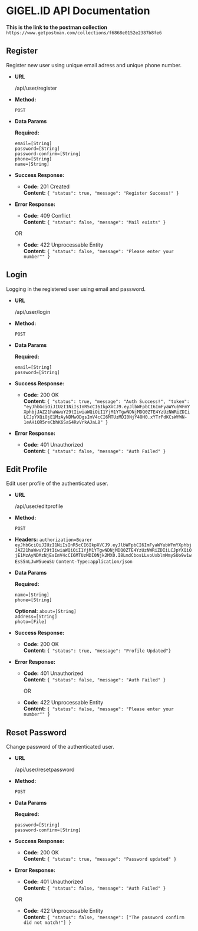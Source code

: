# GIGEL.ID API Documentation

**This is the link to the postman collection**
`https://www.getpostman.com/collections/f6868e0152e2387b8fe6`


**Register**
----
  Register new user using unique email adress and unique phone number.

* **URL**

  /api/user/register

* **Method:**

  `POST`
  
*  **Data Params**

   **Required:**
 
   `email=[String]` <br />
   `password=[String]` <br />
   `password-confirm=[String]` <br />
   `phone=[String]` <br />
   `name=[String]` <br />

* **Success Response:**

  * **Code:** 201 Created <br />
    **Content:** `{ "status": true, "message": "Register Success!" }`
 
* **Error Response:**

  * **Code:** 409 Conflict<br />
    **Content:** `{ "status": false, "message": "Mail exists" }`

  OR

  * **Code:** 422 Unprocessable Entity <br />
    **Content:** `{ "status": false, "message": "Please enter your number"" }`
    

**Login**
----
  Logging in the registered user using email and password.

* **URL**

  /api/user/login

* **Method:**

  `POST`
  
*  **Data Params**

   **Required:**
 
   `email=[String]` <br />
   `password=[String]` <br />

* **Success Response:**

  * **Code:** 200 OK <br />
    **Content:** `{ "status": true, "message": "Auth Success!", "token": "eyJhbGciOiJIUzI1NiIsInR5cCI6IkpXVCJ9.eyJlbWFpbCI6ImFyaWYubWFmYXphbjJAZ21haWwuY29tIiwiaWQiOiI1YjM1YTgwNDNjMDQ0ZTE4YzUzNWRiZDIiLCJpYXQiOjE1MzAyNDMwODgsImV4cCI6MTUzMDI0NjY4OH0.xYTrPdKCsWfWN-1eAHiOR5reCbhK6SaS4RvVrkAJaL8" }`
 
* **Error Response:**

  * **Code:** 401 Unauthorized <br />
    **Content:** `{ "status": false, "message": "Auth Failed" }`
    
    
**Edit Profile**
----
  Edit user profile of the authenticated user.

* **URL**

  /api/user/editprofile

* **Method:**

  `POST`
  
*  **Headers:**
   `authorization=Bearer eyJhbGciOiJIUzI1NiIsInR5cCI6IkpXVCJ9.eyJlbWFpbCI6ImFyaWYubWFmYXphbjJAZ21haWwuY29tIiwiaWQiOiI1YjM1YTgwNDNjMDQ0ZTE4YzUzNWRiZDIiLCJpYXQiOjE1MzAyNDMzNjEsImV4cCI6MTUzMDI0Njk2MX0.I8LmdCbosLLvoUxblmMmySUo9w1wEsS5nLJwW5ueuSU`
   `Content-Type:application/json`
   
*  **Data Params**
   
   **Required:**
 
   `name=[String]` <br />
   `phone=[String]` <br />
   
   **Optional:**
   `about=[String]` <br />
   `address=[String]` <br />
   `photo=[File]` <br />

* **Success Response:**

  * **Code:** 200 OK <br />
    **Content:** `{ "status": true, "message": "Profile Updated"}`
 
* **Error Response:**

  * **Code:** 401 Unauthorized <br />
    **Content:** `{ "status": false, "message": "Auth Failed" }`
    
    OR

  * **Code:** 422 Unprocessable Entity <br />
    **Content:** `{ "status": false, "message": "Please enter your number"" }`


**Reset Password**
----
  Change password of the authenticated user.

* **URL**

  /api/user/resetpassword

* **Method:**

  `POST`
  
*  **Data Params**

   **Required:**
 
   `password=[String]` <br />
   `password-confirm=[String]` <br />

* **Success Response:**

  * **Code:** 200 OK <br />
    **Content:** `{ "status": true, "message": "Password updated" }`
 
* **Error Response:**

  * **Code:** 401 Unauthorized <br />
    **Content:** `{ "status": false, "message": "Auth Failed" }`
  
  OR
  
  * **Code:** 422 Unprocessable Entity <br />
    **Content:** `{ "status": false, "message": ["The password confirm did not match!"] }`

